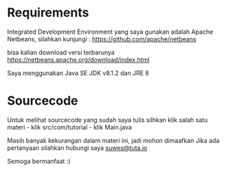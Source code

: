 # Requirements
Integrated Development Environment 
yang saya gunakan adalah Apache Netbeans, silahkan kunjungi : https://github.com/apache/netbeans

bisa kalian download versi terbarunya https://netbeans.apache.org/download/index.html

Saya menggunakan Java SE JDK v8.1.2 dan JRE 8

# Sourcecode
Untuk melihat sourcecode yang sudah saya tulis silhkan klik salah satu materi - klik src/com/tutorial - klik Main.java

Masih banyak kekurangan dalam materi ini, jadi mohon dimaafkan
Jika ada pertanyaan silahkan hubungi saya suwes@tuta.io

Semoga bermanfaat :)
